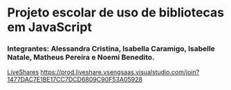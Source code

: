# Projeto escolar de uso de bibliotecas em JavaScript

### Integrantes: Alessandra Cristina, Isabella Caramigo, Isabelle Natale, Matheus Pereira e Noemi Benedito.

[LiveShares](Link)
https://prod.liveshare.vsengsaas.visualstudio.com/join?1477DAC7E1BE17CC7DCD6809C90F53A05928
